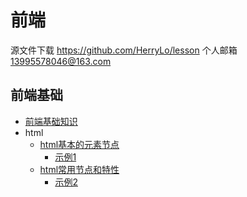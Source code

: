 # 前端

源文件下载 https://github.com/HerryLo/lesson
个人邮箱 13995578046@163.com

## 前端基础

- [前端基础知识](./baseLesson/lesson1.md)
- html
    - [html基本的元素节点](./baseLesson/lesson2/lesson2.md)
        - [示例1](./baseLesson/lesson2/lesson23.html)
    - [html常用节点和特性](./baseLesson/lesson3/lesson3.md)
        - [示例2](./baseLesson/lesson3/lesson33.html)